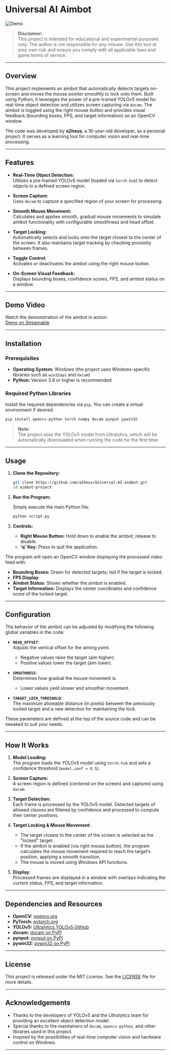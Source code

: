 # Universal AI Aimbot

![Demo](https://streamable.com/z8hv7h)

> **Disclaimer:**  
> This project is intended for educational and experimental purposes only. The author is not responsible for any misuse. Use this tool at your own risk and ensure you comply with all applicable laws and game terms of service.

---

## Overview

This project implements an aimbot that automatically detects targets on-screen and moves the mouse pointer smoothly to lock onto them. Built using Python, it leverages the power of a pre-trained YOLOv5 model for real-time object detection and utilizes screen capturing via `dxcam`. The aimbot is toggled using the right mouse button and provides visual feedback (bounding boxes, FPS, and target information) on an OpenCV window.

The code was developed by **a2heus**, a 16-year-old developer, as a personal project. It serves as a learning tool for computer vision and real-time processing.

---

## Features

- **Real-Time Object Detection:**  
  Utilizes a pre-trained YOLOv5 model (loaded via `torch.hub`) to detect objects in a defined screen region.
  
- **Screen Capture:**  
  Uses `dxcam` to capture a specified region of your screen for processing.
  
- **Smooth Mouse Movement:**  
  Calculates and applies smooth, gradual mouse movements to simulate aimbot functionality with configurable smoothness and head offset.
  
- **Target Locking:**  
  Automatically selects and locks onto the target closest to the center of the screen. It also maintains target tracking by checking proximity between frames.
  
- **Toggle Control:**  
  Activates or deactivates the aimbot using the right mouse button.
  
- **On-Screen Visual Feedback:**  
  Displays bounding boxes, confidence scores, FPS, and aimbot status on a window.

---

## Demo Video

Watch the demonstration of the aimbot in action:  
[Demo on Streamable](https://streamable.com/z8hv7h)

---

## Installation

### Prerequisites

- **Operating System:** Windows (the project uses Windows-specific libraries such as `win32api` and `dxcam`)
- **Python:** Version 3.8 or higher is recommended

### Required Python Libraries

Install the required dependencies via `pip`. You can create a virtual environment if desired.

```bash
pip install opencv-python torch numpy dxcam pynput pywin32
```

> **Note:**  
> The project uses the YOLOv5 model from Ultralytics, which will be automatically downloaded when running the code for the first time.

---

## Usage

1. **Clone the Repository:**

   ```bash
   git clone https://github.com/a2heus/Universal-AI-aimbot.git
   cd aimbot-project
   ```

2. **Run the Program:**

   Simply execute the main Python file:

   ```bash
   python script.py
   ```

3. **Controls:**

   - **Right Mouse Button:** Hold down to enable the aimbot; release to disable.
   - **'q' Key:** Press to quit the application.

The program will open an OpenCV window displaying the processed video feed with:
- **Bounding Boxes:** Green for detected targets; red if the target is locked.
- **FPS Display**
- **Aimbot Status:** Shows whether the aimbot is enabled.
- **Target Information:** Displays the center coordinates and confidence score of the locked target.

---

## Configuration

The behavior of the aimbot can be adjusted by modifying the following global variables in the code:

- **`HEAD_OFFSET`**:  
  Adjusts the vertical offset for the aiming point.  
  - Negative values raise the target (aim higher).  
  - Positive values lower the target (aim lower).

- **`SMOOTHNESS`**:  
  Determines how gradual the mouse movement is.  
  - Lower values yield slower and smoother movement.

- **`TARGET_LOCK_THRESHOLD`**:  
  The maximum allowable distance (in pixels) between the previously locked target and a new detection for maintaining the lock.

These parameters are defined at the top of the source code and can be tweaked to suit your needs.

---

## How It Works

1. **Model Loading:**  
   The program loads the YOLOv5 model using `torch.hub` and sets a confidence threshold (`model.conf = 0.5`).

2. **Screen Capture:**  
   A screen region is defined (centered on the screen) and captured using `dxcam`.

3. **Target Detection:**  
   Each frame is processed by the YOLOv5 model. Detected targets of allowed classes are filtered by confidence and processed to compute their center positions.

4. **Target Locking & Mouse Movement:**  
   - The target closest to the center of the screen is selected as the "locked" target.
   - If the aimbot is enabled (via right mouse button), the program calculates the mouse movement required to reach the target’s position, applying a smooth transition.
   - The mouse is moved using Windows API functions.

5. **Display:**  
   Processed frames are displayed in a window with overlays indicating the current status, FPS, and target information.

---

## Dependencies and Resources

- **OpenCV:** [opencv.org](https://opencv.org/)
- **PyTorch:** [pytorch.org](https://pytorch.org/)
- **YOLOv5:** [Ultralytics YOLOv5 GitHub](https://github.com/ultralytics/yolov5)
- **dxcam:** [dxcam on PyPI](https://pypi.org/project/dxcam/)
- **pynput:** [pynput on PyPI](https://pypi.org/project/pynput/)
- **pywin32:** [pywin32 on PyPI](https://pypi.org/project/pywin32/)

---

## License

This project is released under the MIT License. See the [LICENSE](LICENSE) file for more details.

---

## Acknowledgements

- Thanks to the developers of YOLOv5 and the Ultralytics team for providing an excellent object detection model.
- Special thanks to the maintainers of `dxcam`, `opencv-python`, and other libraries used in this project.
- Inspired by the possibilities of real-time computer vision and hardware control on Windows.

---
